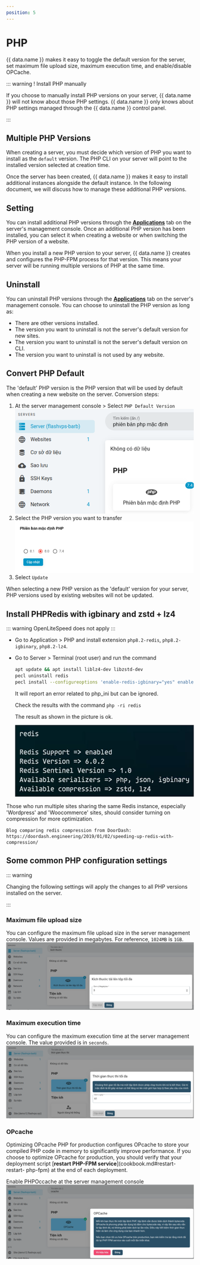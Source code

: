 ```yaml
---
position: 5
---
```


<script setup>
import { data } from '../../.vitepress/config.data.ts'
</script>

# PHP

{{ data.name }} makes it easy to toggle the default version for the server, set maximum file upload size, maximum execution time, and enable/disable OPCache.

::: warning ! Install PHP manually

If you choose to manually install PHP versions on your server, {{ data.name }} will not know about those PHP settings. {{ data.name }} only knows about PHP settings managed through the {{ data.name }} control panel.

:::

## Multiple PHP Versions

When creating a server, you must decide which version of PHP you want to install as the `default` version. The PHP CLI on your server will point to the installed version selected at creation time.

Once the server has been created, {{ data.name }} makes it easy to install additional instances alongside the default instance. In the following document, we will discuss how to manage these additional PHP versions.

## Setting

You can install additional PHP versions through the [**Applications**](./application.md) tab on the server's management console. Once an additional PHP version has been installed, you can select it when creating a website or when switching the PHP version of a website.

When you install a new PHP version to your server, {{ data.name }} creates and configures the PHP-FPM process for that version. This means your server will be running multiple versions of PHP at the same time.

## Uninstall

You can uninstall PHP versions through the [**Applications**](./application.md) tab on the server's management console. You can choose to uninstall the PHP version as long as:

-   There are other versions installed.
-   The version you want to uninstall is not the server's default version for new sites.
-   The version you want to uninstall is not the server's default version on CLI.
-   The version you want to uninstall is not used by any website.

## Convert PHP Default

The 'default' PHP version is the PHP version that will be used by default when creating a new website on the server.
Conversion steps:

1. At the server management console > Select `PHP Default Version`
   ![](../../images/php-default-server-dashboard.png)
2. Select the PHP version you want to transfer
   ![](../../images/php-default-version.png)
3. Select `Update`

When selecting a new PHP version as the 'default' version for your server, PHP versions used by existing websites will not be updated.

## Install PHPRedis with igbinary and zstd + lz4

::: warning
OpenLiteSpeed ​​does not apply
:::

-   Go to Application > PHP and install extension `php8.2-redis`, `php8.2-igbinary`, `php8.2-lz4`.
-   Go to Server > Terminal (root user) and run the command

    ```bash
    apt update && apt install liblz4-dev libzstd-dev
    pecl uninstall redis
    pecl install --configureoptions 'enable-redis-igbinary="yes" enable-redis-zstd="yes" enable-redis-lz4="yes"' redis
    ```

    It will report an error related to php_ini but can be ignored.

    Check the results with the command `php -ri redis`

    The result as shown in the picture is ok.

    ![](../../images/docs/vi/server/php/447273279_1835638763933144_5834286743528888693_n.jpg)

Those who run multiple sites sharing the same Redis instance, especially 'Wordpress' and 'Woocommerce' sites, should consider turning on compression for more optimization.

    Blog comparing redis compression from DoorDash: https://doordash.engineering/2019/01/02/speeding-up-redis-with-compression/

## Some common PHP configuration settings

::: warning

Changing the following settings will apply the changes to all PHP versions installed on the server.

:::

### Maximum file upload size

You can configure the maximum file upload size in the server management console. Values ​​are provided in megabytes. For reference, `1024MB` is `1GB`.
![](../../images/php-upload-max-file-size-server-dashboard.png)

### Maximum execution time

You can configure the maximum execution time at the server management console. The value provided is in `seconds`.
![](../../images/php-max-execution-time-server-dashboard.png)

### OPcache

Optimizing OPcache PHP for production configures OPcache to store your compiled PHP code in memory to significantly improve performance. If you choose to optimize OPcache for production, you should verify that your deployment script [**restart PHP-FPM service**](cookbook.md#restart-restart- php-fpm) at the end of each deployment.

Enable PHPOccache at the server management console
![](../../images/php-opcache-server-dashboard.png)

